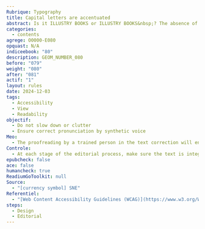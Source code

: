 ```yaml
---
Rubrique: Typography
title: Capital letters are accentuated
abstract: Is it ILLUSTRY BOOKS or ILLUSTRY BOOKS&nbsp;? The absence of an accent can be misleading or confusing, slow down playback or even make pronunciation.
categories:
  - contents
agrege: O0000-E080
opquast: N/A
indiceebook: "80"
description: GEOM_NUMBER_080
before: "079"
weight: "080"
after: "081"
actif: "1"
layout: rules
date: 2024-12-03
tags:
  - Accessibility
  - View
  - Readability
objectif:
  - Do not slow down or clutter
  - Ensure correct pronunciation by synthetic voice
Meo:
  - The proofreading by a trained person in the text correction will ensure a high level of quality of your text. The modern word processing and editing software all have a spelling correction.
Controle:
  - At each stage of the editorial process, make sure the text is integrated. It is possible to carry out semi-automatic controls thanks to different solutions based on the language study.
epubcheck: false
ace: false
humancheck: true
ReadiumGoToolkit: null
Source:
  - "[currency symbol] SNE"
Referentiel:
  - "[Web Content Accessibility Guidelines (WCAG)](https://www.w3.org/WAI/standards-guidelines/wcag/)"
steps:
  - Design
  - Editorial
---
```

